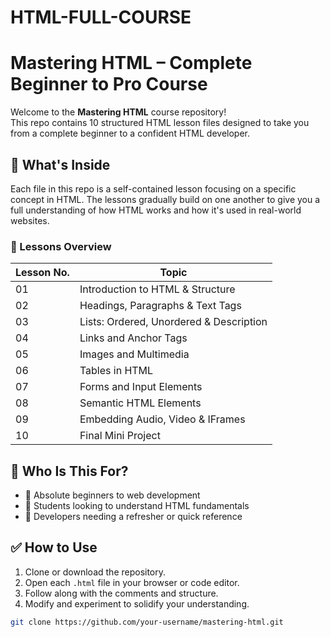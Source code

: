 # HTML-FULL-COURSE
# Mastering HTML – Complete Beginner to Pro Course

Welcome to the **Mastering HTML** course repository!  
This repo contains 10 structured HTML lesson files designed to take you from a complete beginner to a confident HTML developer.

## 📘 What's Inside

Each file in this repo is a self-contained lesson focusing on a specific concept in HTML. The lessons gradually build on one another to give you a full understanding of how HTML works and how it's used in real-world websites.

### 📂 Lessons Overview

| Lesson No. | Topic                            |
|------------|----------------------------------|
| 01         | Introduction to HTML & Structure |
| 02         | Headings, Paragraphs & Text Tags |
| 03         | Lists: Ordered, Unordered & Description |
| 04         | Links and Anchor Tags            |
| 05         | Images and Multimedia            |
| 06         | Tables in HTML                   |
| 07         | Forms and Input Elements         |
| 08         | Semantic HTML Elements           |
| 09         | Embedding Audio, Video & IFrames |
| 10         | Final Mini Project               |

## 🧠 Who Is This For?

- 📍 Absolute beginners to web development  
- 📍 Students looking to understand HTML fundamentals  
- 📍 Developers needing a refresher or quick reference  

## ✅ How to Use

1. Clone or download the repository.
2. Open each `.html` file in your browser or code editor.
3. Follow along with the comments and structure.
4. Modify and experiment to solidify your understanding.

```bash
git clone https://github.com/your-username/mastering-html.git

